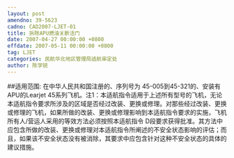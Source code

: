 ```yaml
---
layout: post
amendno: 39-5623
cadno: CAD2007-LJET-01
title: 拆除APU燃油关断活门
date: 2007-04-27 00:00:00 +0800
effdate: 2007-05-11 00:00:00 +0800
tag: LJET
categories: 民航华北地区管理局适航审定处
author: 陈学锐
---
```


##适用范围:
在中华人民共和国注册的、序列号为 45-005到45-321的、安装有 APU的Learjet 45系列飞机。注1：本适航指令适用于上述所有型号的飞机，无论本适航指令要求所涉及的区域是否经过改装、更换或修理。对那些经过改装、更换或修理的飞机，如果所做的改装、更换或修理影响到本适航指令要求的实施，飞机所有人/营运人采用的等效方法必须按照本适航指令 D段要求获得批准。其方法中应包含所做的改装、更换或修理对本适航指令所阐述的不安全状态影响的评估；而且，如果该不安全状态没有被消除，其要求中应包含针对这种不安全状态的具体的建议措施。

